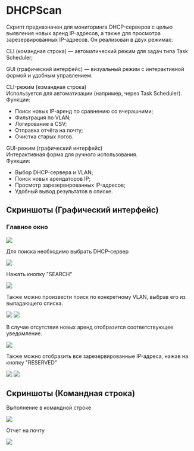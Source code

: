 # DHCPScan
Скрипт предназначен для мониторинга DHCP-серверов с целью выявления новых аренд IP-адресов, а также для просмотра зарезервированных IP-адресов.
Он реализован в двух режимах:

CLI (командная строка) — автоматический режим для задач типа Task Scheduler;

GUI (графический интерфейс) — визуальный режим с интерактивной формой и удобным управлением.


CLI-режим (командная строка) <br>
Используется для автоматизации (например, через Task Scheduler). <br>
Функции:
- Поиск новых IP-аренд по сравнению со вчерашними;
- Фильтрация по VLAN;
- Логирование в CSV;
- Отправка отчёта на почту;
- Очистка старых логов.

GUI-режим (графический интерфейс) <br>
Интерактивная форма для ручного использования. <br>
Функции:
- Выбор DHCP-сервера и VLAN;
- Поиск новых арендаторов IP;
- Просмотр зарезервированных IP-адресов;
- Удобный вывод результатов в списке.

## Скриншоты (Графический интерфейс)

### Главное окно  
<img src="screens/sc1.png">

Для поиска необходимо выбрать DHCP-сервер

<img src="screens/sc2.png">

Нажать кнопку "SEARCH"

<img src="screens/sc3.png">

Также можно произвести поиск по конкретному VLAN, выбрав его из выпадающего списка.

<img src="screens/sc4.png">
<img src="screens/sc6.png">

В случае отсутствия новых аренд отобразится соответствующее уведомление.

<img src="screens/sc5.png">

Также можно отобразить все зарезервированные IP-адреса, нажав на кнопку "RESERVED"

<img src="screens/sc7.png">
<img src="screens/sc8.png">

## Скриншоты (Командная строка)

Выполнение в командной строке 

<img src="screens/sc9.png">

Отчет на почту 

<img src="screens/sc10.png">
